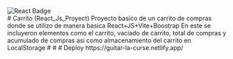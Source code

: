 <div style="diplay:flex">
  <img src="https://img.shields.io/badge/React-61DAFB?logo=react&logoColor=000&style=for-the-badge" alt="React Badge">
  
</div>
# Carrito (React_Js_Proyect)
Proyecto basico de un carrito de compras donde se utilizo de manera basica React+JS+Vite+Boostrap
En este se incluyeron elementos como el carrito, vaciado de carrito, total de compras y acumulado de compras
asi como almacenamiento del carrito en LocalStorage
# # # Deploy 
https://guitar-la-curse.netlify.app/
